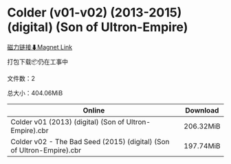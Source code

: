 # Colder (v01-v02) (2013-2015) (digital) (Son of Ultron-Empire)

[磁力链接⬇Magnet Link](magnet:?xt=urn:btih:98a8a30cd546680c8e9441fc82ea9f6b16ea63d5&dn=Colder%20%28v01-v02%29%20%282013-2015%29%20%28digital%29%20%28Son%20of%20Ultron-Empire%29)

打包下载📦仍在工事中

文件数：2

总大小：404.06MiB

Online | Download
--- | ---
Colder v01 (2013) (digital) (Son of Ultron-Empire).cbr | 206.32MiB
Colder v02 - The Bad Seed (2015) (digital) (Son of Ultron-Empire).cbr | 197.74MiB